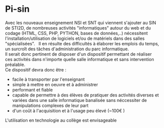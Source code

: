# Pi-sin
Avec les nouveaux enseignement NSI et SNT qui viennent s'ajouter au SIN de STI2D, de nombreuses activités "informatiques" autour du web et du codage (HTML, CSS, PHP, PYTHON, bases de données,..) nécessitent l'installation/utilisation de logiciels et/ou de matériels dans des salles "spécialisées".
 
Il en résulte des difficultés à élaborer les emplois du temps, un surcroît des tâches d'administration du parc informatique.  
Il serait donc pertinent de disposer d'un dispositif permettant de réaliser ces activités dans n'importe quelle salle informatique et sans intervention préalable.  
Ce dispositif devra donc être :
* facile à transporter par l'enseignant
* simple à mettre en oeuvre et à administrer
* performant et fiable
* capable de permettre à des élèves de pratiquer des activités diverses et variées dans une salle informatique banalisée sans néccessiter de manipulations complexes de leur part
* d'un coût à l'acquisition et à l'usage peu élevé (~100€ )  

L'utilisation en technologie au collège est envisageable
